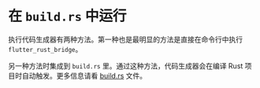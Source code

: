 # 在 `build.rs` 中运行

执行代码生成器有两种方法。第一种也是最明显的方法是直接在命令行中执行 `flutter_rust_bridge`。

另一种方法时集成到 `build.rs` 里。通过这种方法，代码生成器会在编译 Rust 项目时自动触发。更多信息请看
[build.rs](https://github.com/fzyzcjy/flutter_rust_bridge/blob/master/frb_example/pure_dart/rust/build.rs)
文件。
